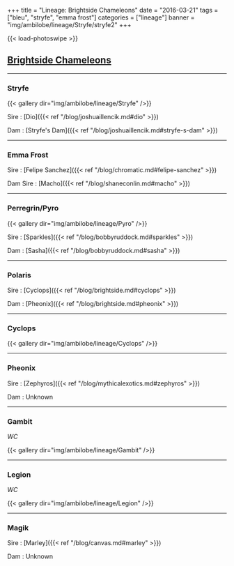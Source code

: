 +++
title = "Lineage: Brightside Chameleons"
date = "2016-03-21"
tags = ["bleu", "stryfe", "emma frost"]
categories = ["lineage"]
banner = "img/ambilobe/lineage/Stryfe/stryfe2"
+++

{{< load-photoswipe >}}

## [Brightside Chameleons](https://www.facebook.com/BrightsideChameleons/)
---

### Stryfe

{{< gallery dir="img/ambilobe/lineage/Stryfe" />}}

Sire
: [Dio]({{< ref "/blog/joshuaillencik.md#dio" >}})

Dam
: [Stryfe's Dam]({{< ref "/blog/joshuaillencik.md#stryfe-s-dam" >}})

---

### Emma Frost

Sire
: [Felipe Sanchez]({{< ref "/blog/chromatic.md#felipe-sanchez" >}})

Dam Sire
: [Macho]({{< ref "/blog/shaneconlin.md#macho" >}})

---

### Perregrin/Pyro

{{< gallery dir="img/ambilobe/lineage/Pyro" />}}

Sire
: [Sparkles]({{< ref "/blog/bobbyruddock.md#sparkles" >}})

Dam
: [Sasha]({{< ref "/blog/bobbyruddock.md#sasha" >}})

---

### Polaris

Sire
: [Cyclops]({{< ref "/blog/brightside.md#cyclops" >}})

Dam
: [Pheonix]({{< ref "/blog/brightside.md#pheonix" >}})

---

### Cyclops

{{< gallery dir="img/ambilobe/lineage/Cyclops" />}}

---

### Pheonix

Sire
: [Zephyros]({{< ref "/blog/mythicalexotics.md#zephyros" >}})

Dam
: Unknown

---

### Gambit

*WC*

{{< gallery dir="img/ambilobe/lineage/Gambit" />}}

---

### Legion

*WC*

{{< gallery dir="img/ambilobe/lineage/Legion" />}}

---

### Magik

Sire
: [Marley]({{< ref "/blog/canvas.md#marley" >}})

Dam
: Unknown
